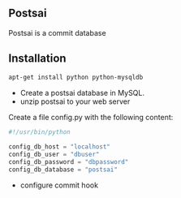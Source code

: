 Postsai
-------

Postsai is a commit database

Installation
------------

``` bash
apt-get install python python-mysqldb
```

* Create a postsai database in MySQL.
* unzip postsai to your web server

Create a file config.py with the following content:

``` python
#!/usr/bin/python
 
config_db_host = "localhost"
config_db_user = "dbuser"
config_db_password = "dbpassword"
config_db_database = "postsai"
```

* configure commit hook